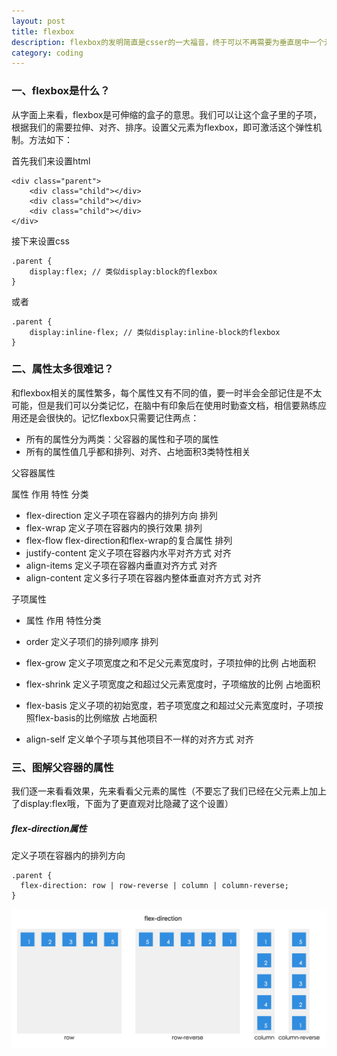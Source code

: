 ```yaml
---
layout: post
title: flexbox
description: flexbox的发明简直是csser的一大福音，终于可以不再需要为垂直居中一个元素而绞尽脑汁了。同时它还能够实现弹性布局，可以说没有它做不到，只有你想不到。但是由于历史原因，flexbox的有多个版本在市面上流通，需要使用不同的厂商前缀或者使用完全不一样的属性名，起初的时候造成人们使用的困扰。
category: coding
---
```



### 一、flexbox是什么？  

从字面上来看，flexbox是可伸缩的盒子的意思。我们可以让这个盒子里的子项，根据我们的需要拉伸、对齐、排序。设置父元素为flexbox，即可激活这个弹性机制。方法如下：  

首先我们来设置html   

```
<div class="parent">
    <div class="child"></div>
    <div class="child"></div>
    <div class="child"></div>
</div>
```  
接下来设置css  
```
.parent {
    display:flex; // 类似display:block的flexbox
}
```
或者  
```
.parent {
    display:inline-flex; // 类似display:inline-block的flexbox
}
```  

### 二、属性太多很难记？

和flexbox相关的属性繁多，每个属性又有不同的值，要一时半会全部记住是不太可能，但是我们可以分类记忆，在脑中有印象后在使用时勤查文档，相信要熟练应用还是会很快的。记忆flexbox只需要记住两点：

  * 所有的属性分为两类：父容器的属性和子项的属性
  * 所有的属性值几乎都和排列、对齐、占地面积3类特性相关  

父容器属性  

属性  作用  特性  分类  


* flex-direction  定义子项在容器内的排列方向  排列
* flex-wrap      定义子项在容器内的换行效果  排列
* flex-flow  flex-direction和flex-wrap的复合属性  排列
* justify-content  定义子项在容器内水平对齐方式  对齐
* align-items  定义子项在容器内垂直对齐方式  对齐
* align-content  定义多行子项在容器内整体垂直对齐方式  对齐    


子项属性  

* 属性	作用	特性分类  


* order	定义子项们的排列顺序	排列
* flex-grow	定义子项宽度之和不足父元素宽度时，子项拉伸的比例	占地面积
* flex-shrink	定义子项宽度之和超过父元素宽度时，子项缩放的比例	占地面积
* flex-basis	定义子项的初始宽度，若子项宽度之和超过父元素宽度时，子项按照flex-basis的比例缩放	占地面积
* align-self	定义单个子项与其他项目不一样的对齐方式	对齐  

### 三、图解父容器的属性

我们逐一来看看效果，先来看看父元素的属性（不要忘了我们已经在父元素上加上了display:flex哦，下面为了更直观对比隐藏了这个设置）  

##### flex-direction属性  

定义子项在容器内的排列方向  

```
.parent {
  flex-direction: row | row-reverse | column | column-reverse;
}
```  


![](../../images/myblog/111111.png) 
